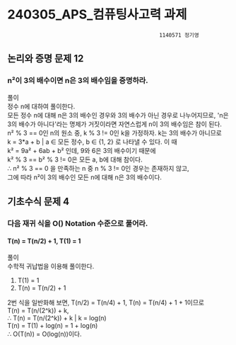 # 240305_APS_컴퓨팅사고력 과제
                                                    1140571 정기영

## 논리와 증명 문제 12
### n²이 3의 배수이면 n은 3의 배수임을 증명하라.
풀이<br>
정수 n에 대하여 풀이한다.<br>
모든 정수 n에 대해 n은 3의 배수인 경우와 3의 배수가 아닌 경우로 나누어지므로, 'n은 3의 배수가 아니다'라는 명제가 거짓이라면 자연스럽게 n이 3의 배수임은 참이 된다.<br>
n² % 3 == 0인 n의 원소 중, k % 3 != 0인 k을 가정하자.
k는 3의 배수가 아니므로<br> k = 3*a + b | a ∈ 모든 정수, b ∈ {1, 2}
로 나타낼 수 있다. 이 때<br>
k² = 9a² + 6ab + b² 인데, 9와 6은 3의 배수이기 때문에<br> 
k² % 3 == b² % 3 != 0은 모든 a, b에 대해 참이다.<br>
∴ n² % 3 == 0 을 만족하는 n 중 n % 3 != 0인 경우는 존재하지 않고,<br>
그에 따라 n²이 3의 배수인 모든 n에 대해 n은 3의 배수이다.


## 기초수식 문제 4
### 다음 재귀 식을 O() Notation 수준으로 풀어라.
#### T(n) = T(n/2) + 1, T(1) = 1
풀이<br>
수학적 귀납법을 이용해 풀이한다.<br>
1. T(1) = 1
2. T(n) = T(n/2) + 1

2번 식을 일반화해 보면, T(n/2) = T(n/4) + 1, T(n) = T(n/4) + 1 + 1이므로<br>
T(n) = T(n/(2^k)) + k,<br>
∴ T(n) = T(n/(2^k)) + k | k = log(n)<br>
T(n) = T(1) + log(n) = 1 + log(n)<br>
∴ O(T(n)) = O(log(n))이다.
